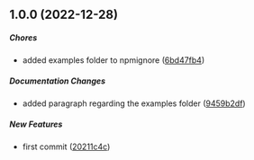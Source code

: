 ## 1.0.0 (2022-12-28)

##### Chores

*  added examples folder to npmignore ([6bd47fb4](https://github.com/Cadienvan/worker-spawner/commit/6bd47fb40dc8c54a8716e64fdeeb053c18f4fe0e))

##### Documentation Changes

*  added paragraph regarding the examples folder ([9459b2df](https://github.com/Cadienvan/worker-spawner/commit/9459b2df039c32992d21ddc90281d7e9d05780b2))

##### New Features

*  first commit ([20211c4c](https://github.com/Cadienvan/worker-spawner/commit/20211c4cdfc9107509d8b054661eed1d4f802599))

